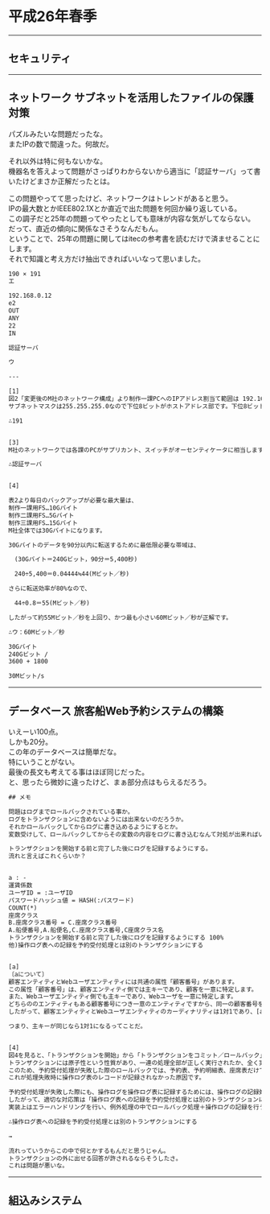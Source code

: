 # 平成26年春季

---

## セキュリティ

---

## ネットワーク サブネットを活用したファイルの保護対策

パズルみたいな問題だったな。  
またIPの数で間違った。何故だ。  

それ以外は特に何もないかな。  
機器名を答えよって問題がさっぱりわからないから適当に「認証サーバ」って書いたけどまさか正解だったとは。  

この問題やってて思ったけど、ネットワークはトレンドがあると思う。  
IPの最大数とかIEEE802.1Xとか直近で出た問題を何回か繰り返している。  
この調子だと25年の問題ってやったとしても意味が内容な気がしてならない。  
だって、直近の傾向に関係なさそうなんだもん。  
ということで、25年の問題に関してはitecの参考書を読むだけで済ませることにします。  
それで知識と考え方だけ抽出できればいいなって思いました。  

``` txt 30分 : 9/10
190 × 191
エ

192.168.0.12
e2
OUT
ANY
22
IN

認証サーバ

ウ

---

[1]
図2「変更後のM社のネットワーク構成」より制作一課PCへのIPアドレス割当て範囲は 192.168.1.64～192.168.1.254 とわかります。
サブネットマスクは255.255.255.0なので下位8ビットがホストアドレス部です。下位8ビットのうち"0～63"までの64個と"255"は使用できないため、2^8＝256個から上記65個を減じた191個が割当て可能なホストアドレス数です。

∴191


[3]
M社のネットワークでは各課のPCがサプリカント、スイッチがオーセンティケータに相当します。しかし認証サーバを担う機器は存在しないため新たに導入する必要があります。

∴認証サーバ


[4]

表2より毎日のバックアップが必要な最大量は、
制作一課用FS…10Gバイト
制作二課用FS…5Gバイト
制作三課用FS…15Gバイト
M社全体では30Gバイトになります。

30Gバイトのデータを90分以内に転送するために最低限必要な帯域は、

　(30Gバイト＝240Gビット，90分＝5,400秒)

　240÷5,400＝0.04444≒44(Mビット／秒)

さらに転送効率が80%なので、

　44÷0.8＝55(Mビット／秒)

したがって約55Mビット／秒を上回り、かつ最も小さい60Mビット／秒が正解です。

∴ウ：60Mビット／秒

30Gバイト
240Gビット / 
3600 + 1800

30Mビット/s

```

---

## データベース 旅客船Web予約システムの構築

いえーい100点。  
しかも20分。  
この年のデータベースは簡単だな。  
特にいうことがない。  
最後の長文も考えてる事はほぼ同じだった。  
と、思ったら微妙に違ったけど、まぁ部分点はもらえるだろう。  

``` txt : 20分 9/9
## メモ

問題はログまでロールバックされている事か。
ログをトランザクションに含めないようには出来ないのだろうか。
それかロールバックしてからログに書き込めるようにするとか。
変数受けして、ロールバックしてからその変数の内容をログに書き込むなんて対処が出来ればいいけど、あくまで流れだからな。

トランザクションを開始する前と完了した後にログを記録するようにする。
流れと言えばこれくらいか？


a : -
運賃係数
ユーザID = :ユーザID
パスワードハッシュ値 = HASH(:パスワード)
COUNT(*)
座席クラス
B.座席クラス番号 = C.座席クラス番号
A.船便番号,A.船便名,C.座席クラス番号,C座席クラス名
トランザクションを開始する前と完了した後にログを記録するようにする 100%
他)操作ログ表への記録を予約受付処理とは別のトランザクションにする


[a]
〔aについて〕
顧客エンティティとWebユーザエンティティには共通の属性「顧客番号」があります。
この属性「顧客番号」は、顧客エンティティ側では主キーであり、顧客を一意に特定します。
また、Webユーザエンティティ側でも主キーであり、Webユーザを一意に特定します。
どちらののエンティティもある顧客番号につき一意のエンティティですから、同一の顧客番号をもつ複数のレコードが存在することはありません。
したがって、顧客エンティティとWebユーザエンティティのカーディナリティは1対1であり、[a]には「―」が当てはまります。

つまり、主キーが同じなら1対1になるってことだ。


[4]
図4を見ると、「トランザクションを開始」から「トランザクションをコミット／ロールバック」までに予約受付処理自体とその操作ログ表への記録がひとまとめになっていることがわかります。
トランザクションには原子性という性質があり、一連の処理全部が正しく実行されたか、全く実行されなかったかのどちらかの状態で終了しなけばなりません。
このため、予約受付処理が失敗した際のロールバックでは、予約表、予約明細表、座席表だけでなく、操作ログ表もトランザクション前の状態に戻ってしまいます。
これが処理失敗時に操作ログ表のレコードが記録されなかった原因です。

予約受付処理が失敗した際にも、操作ログを操作ログ表に記録するためには、操作ログの記録処理を予約受付処理のトランザクションから分離しなければなりません。
したがって、適切な対応策は「操作ログ表への記録を予約受付処理とは別のトランザクションにする」です。
実装上はエラーハンドリングを行い、例外処理の中でロールバック処理＋操作ログの記録を行うことになります。

∴操作ログ表への記録を予約受付処理とは別のトランザクションにする

→

流れっていうからこの中で何とかするもんだと思うじゃん。
トランザクションの外に出せる回答が許されるならそうしたさ。
これは問題が悪いな。
```

---

## 組込みシステム
